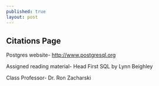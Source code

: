 ```yaml
---
published: true
layout: post
---
```

## Citations Page

Postgres website-
http://www.postgresql.org

Assigned reading material-
Head First SQL by Lynn Beighley

Class Professor-
Dr. Ron Zacharski
